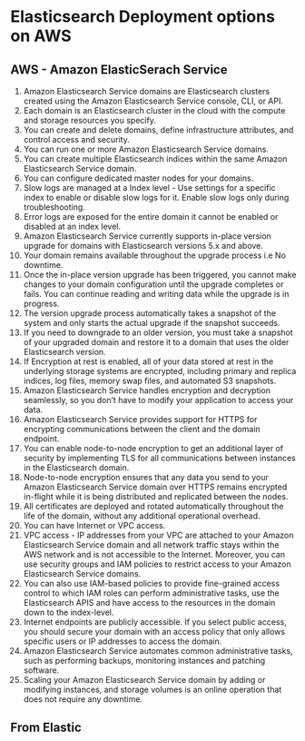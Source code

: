 # Elasticsearch Deployment options on AWS

## AWS - Amazon ElasticSerach Service

1. Amazon Elasticsearch Service domains are Elasticsearch clusters created using the Amazon Elasticsearch Service console, CLI, or API.
2. Each domain is an Elasticsearch cluster in the cloud with the compute and storage resources you specify. 
3. You can create and delete domains, define infrastructure attributes, and control access and security. 
4. You can run one or more Amazon Elasticsearch Service domains.
5. You can create multiple Elasticsearch indices within the same Amazon Elasticsearch Service domain. 
6. You can configure dedicated master nodes for your domains.
7. Slow logs are managed at a Index level - Use settings for a specific index to enable or disable slow logs for it. Enable slow logs only during troubleshooting.
8. Error logs are exposed for the entire domain it cannot be enabled or disabled at an index level. 
9. Amazon Elasticsearch Service currently supports in-place version upgrade for domains with Elasticsearch versions 5.x and above. 
10. Your domain remains available throughout the upgrade process i.e No downtime.
11. Once the in-place version upgrade has been triggered, you cannot make changes to your domain configuration until the upgrade completes or fails. You can continue reading and writing data while the upgrade is in progress. 
12. The version upgrade process automatically takes a snapshot of the system and only starts the actual upgrade if the snapshot succeeds.
13. If you need to downgrade to an older version, you must take a snapshot of your upgraded domain and restore it to a domain that uses the older Elasticsearch version.
14. If Encryption at rest is enabled, all of your data stored at rest in the underlying storage systems are encrypted, including primary and replica indices, log files, memory swap files, and automated S3 snapshots. 
15. Amazon Elasticsearch Service handles encryption and decryption seamlessly, so you don’t have to modify your application to access your data. 
16. Amazon Elasticsearch Service provides support for HTTPS for encrypting communications between the client and the domain endpoint. 
17. You can enable node-to-node encryption to get an additional layer of security by implementing TLS for all communications between instances in the Elasticsearch domain.
18. Node-to-node encryption ensures that any data you send to your Amazon Elasticsearch Service domain over HTTPS remains encrypted in-flight while it is being distributed and replicated between the nodes.
19. All certificates are deployed and rotated automatically throughout the life of the domain, without any additional operational overhead.
20. You can have Internet or VPC access. 
21. VPC access - IP addresses from your VPC are attached to your Amazon Elasticsearch Service domain and all network traffic stays within the AWS network and is not accessible to the Internet. Moreover, you can use security groups and IAM policies to restrict access to your Amazon Elasticsearch Service domains.
22. You can also use IAM-based policies to provide fine-grained access control to which IAM roles can perform administrative tasks, use the Elasticsearch APIS and have access to the resources in the domain down to the index-level.
23. Internet endpoints are publicly accessible. If you select public access, you should secure your domain with an access policy that only allows specific users or IP addresses to access the domain.
24. Amazon Elasticsearch Service automates common administrative tasks, such as performing backups, monitoring instances and patching software.
25. Scaling your Amazon Elasticsearch Service domain by adding or modifying instances, and storage volumes is an online operation that does not require any downtime.

## From Elastic

